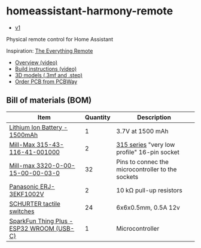 # homeassistant-harmony-remote

* [v1](./v1/)

Physical remote control for Home Assistant

Inspiration: [The Everything Remote](https://www.thestockpot.net/videos/theeverythingremote)

* [Overview (video)](https://www.youtube.com/watch?v=Pe_ozZkrRAw)
* [Build instructions (video)](https://www.youtube.com/watch?v=JU_7mb1ue7o&t=2059s)
* [3D models (.3mf and .step)](https://www.printables.com/model/1281626-everything-remote-esp32-powered-universal-remote)
* [Order PCB from PCBWay](https://www.pcbway.com/project/shareproject/The_Everything_Remote_The_Stock_Pot_ff1fe6b5.html)

## Bill of materials (BOM)

Item | Quantity | Description
--- | --- | ---
[Lithium Ion Battery - 1500mAh](https://www.sparkfun.com/lithium-ion-battery-1500mah-iec62133-certified.html) | 1 | 3.7V at 1500 mAh
[Mill-Max 315-43-116-41-001000](https://www.digikey.ca/en/products/detail/mill-max-manufacturing-corp/315-43-116-41-001000/4455239) | 2 | [315 series](https://mm.digikey.com/Volume0/opasdata/d220001/medias/docus/2481/310%2C%20311%2C%20315%20Series%20%28in.%29.pdf) "very low profile" 16-pin socket
[Mill-max 3320-0-00-15-00-00-03-0](https://www.digikey.ca/en/products/detail/mill-max-manufacturing-corp/3320-0-00-15-00-00-03-0/4147392) | 32 | Pins to connec the microcontroller to the sockets
[Panasonic ERJ-3EKF1002V](https://www.digikey.ca/en/products/detail/panasonic-electronic-components/ERJ-3EKF1002V/196066?so=92547316&content=productdetail_CA) | 2 | 10 kΩ pull-up resistors
[SCHURTER tactile switches](https://www.digikey.ca/en/products/detail/schurter-inc/1301-9315-24/2643953?so=92547316&content=productdetail_CA) | 24 | 6x6x0.5mm, 0.5A 12v
[SparkFun Thing Plus - ESP32 WROOM (USB-C)](https://www.sparkfun.com/sparkfun-thing-plus-esp32-wroom-usb-c.html) | 1 | Microcontroller
